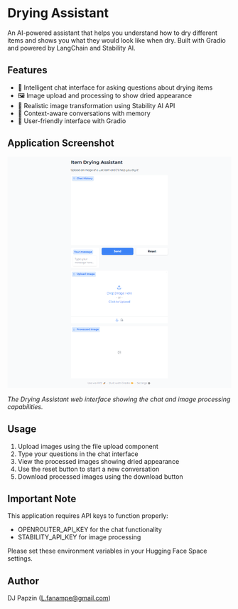 # Drying Assistant

An AI-powered assistant that helps you understand how to dry different items and shows you what they would look like when dry. Built with Gradio and powered by LangChain and Stability AI.

## Features

- 🤖 Intelligent chat interface for asking questions about drying items
- 🖼️ Image upload and processing to show dried appearance
- 🎨 Realistic image transformation using Stability AI API
- 💬 Context-aware conversations with memory
- 🎯 User-friendly interface with Gradio

## Application Screenshot

![Drying Assistant Interface](app_screenshot.png)

*The Drying Assistant web interface showing the chat and image processing capabilities.*

## Usage

1. Upload images using the file upload component
2. Type your questions in the chat interface
3. View the processed images showing dried appearance
4. Use the reset button to start a new conversation
5. Download processed images using the download button

## Important Note

This application requires API keys to function properly:
- OPENROUTER_API_KEY for the chat functionality
- STABILITY_API_KEY for image processing

Please set these environment variables in your Hugging Face Space settings.

## Author

DJ Papzin (L.fanampe@gmail.com)
